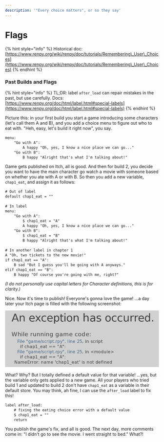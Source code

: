 ```yaml
---
description: '"Every choice matters", or so they say'
---
```


# Flags

{% hint style="info" %}
Historical doc: [https://www.renpy.org/wiki/renpy/doc/tutorials/Remembering\_User\_Choices](https://www.renpy.org/wiki/renpy/doc/tutorials/Remembering\_User\_Choices)
{% endhint %}

### Past Builds and Flags

{% hint style="info" %}
TL;DR: label `after_load` can repair mistakes in the past, but use carefully. Docs: [https://www.renpy.org/doc/html/label.html#special-labels](https://www.renpy.org/doc/html/label.html#special-labels)
{% endhint %}

Picture this: in your first build you start a game introducing some characters (let's call them A and B), and you add a choice menu to figure out who to eat with. "Heh, easy, let's build it right now", you say.

```renpy
menu:
    "Go with A":
        A happy "Oh, yes, I know a nice place we can go..."
    "Go with B":
        B happy "Alright that's what I'm talking about!"
```

Game gets published on Itch, all is good. And then for build 2, you decide you want to have the main character go watch a movie with someone based on whether you ate with A or with B. So then you add a new variable, `chap1_eat`, and assign it as follows:

```renpy
# Out of label
default chap1_eat = ""

# In label
menu:
    "Go with A":
        $ chap1_eat = "A"
        A happy "Oh, yes, I know a nice place we can go..."
    "Go with B":
        $ chap1_eat = "B"
        B happy "Alright that's what I'm talking about!"

# In another label in chapter 1
A "Oh, two tickets to the new movie!"
if chap1_eat == "A":
    B sad "But I guess you'll be going with A anyways."
elif chap1_eat == "B":
    B happy "Of course you're going with me, right?"
```

_(I do not personally use capital letters for Character definitions, this is for clarity.)_

Nice. Now it's time to publish! Everyone's gonna love the game! ...a day later your Itch page is filled with the following screenshot:

![ARGHHHHH](</assets/flagerror.webp>)

What? Why? But I totally defined a default value for that variable! ...yes, but the variable only gets applied to a new game. All your players who tried build 1 and updated to build 2 don't have `chap1_eat` as a variable in their default store. You may think, ah fine, I can use the `after_load` label to fix this!

```renpy
label after_load:
    # fixing the eating choice error with a default value
    $ chap1_eat = ""
    return
```

You publish the game's fix, and all is good. The next day, more comments come in: "I didn't go to see the movie. I went straight to bed." What?!
